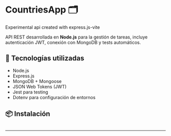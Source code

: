 
# CountriesApp 🗂️
Experimental api created with express.js-vite

API REST desarrollada en **Node.js** para la gestión de tareas, incluye autenticación JWT, conexión con MongoDB y tests automáticos.

## 🚀 Tecnologías utilizadas

- Node.js
- Express.js
- MongoDB + Mongoose
- JSON Web Tokens (JWT)
- Jest para testing
- Dotenv para configuración de entornos

## 📦 Instalación

```bash
```
---

